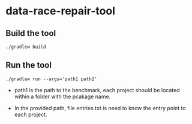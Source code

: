 # data-race-repair-tool


## Build the tool

 `./gradlew build`


## Run the tool

`./gradlew run --args='path1 path2'`

- path1 is the path to the benchmark, each project should be located within a folder with the pcakage name.

- In the provided path, file entries.txt is need to know the entry point to each project. 


